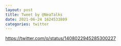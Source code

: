 ```yaml
--- 
layout: post 
title: Tweet by @NeaTalks 
date: 2021-06-24 1624533809 
categories: twitter 
--- 
```

https://twitter.com/o/status/1408022945285300227